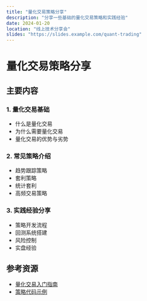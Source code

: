 ```yaml
---
title: "量化交易策略分享"
description: "分享一些基础的量化交易策略和实践经验"
date: 2024-01-20
location: "线上技术分享会"
slides: "https://slides.example.com/quant-trading"
---
```


# 量化交易策略分享

## 主要内容

### 1. 量化交易基础
- 什么是量化交易
- 为什么需要量化交易
- 量化交易的优势与劣势

### 2. 常见策略介绍
- 趋势跟踪策略
- 套利策略
- 统计套利
- 高频交易策略

### 3. 实践经验分享
- 策略开发流程
- 回测系统搭建
- 风险控制
- 实盘经验

## 参考资源
- [量化交易入门指南](https://example.com/guide)
- [策略代码示例](https://github.com/example/quant) 
